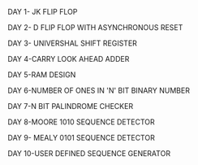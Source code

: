 DAY 1- JK FLIP FLOP

DAY 2- D FLIP FLOP WITH ASYNCHRONOUS RESET

DAY 3- UNIVERSHAL SHIFT REGISTER

DAY 4-CARRY LOOK AHEAD ADDER

DAY 5-RAM DESIGN

DAY 6-NUMBER OF ONES IN 'N' BIT BINARY NUMBER

DAY 7-N BIT PALINDROME CHECKER

DAY 8-MOORE 1010 SEQUENCE DETECTOR

DAY 9- MEALY 0101 SEQUENCE DETECTOR

DAY 10-USER DEFINED SEQUENCE GENERATOR

